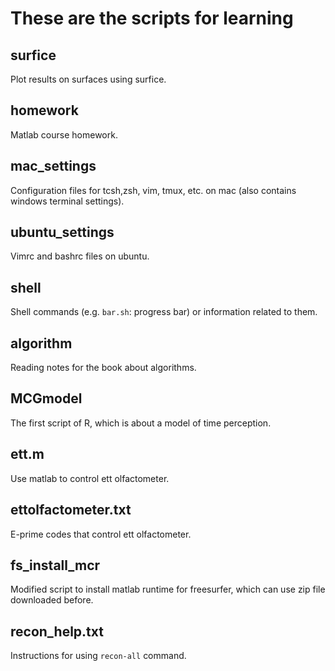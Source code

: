 # These are the scripts for learning

## surfice
Plot results on surfaces using surfice.

## homework
Matlab course homework.

## mac_settings
Configuration files for tcsh,zsh, vim, tmux, etc. on mac (also contains windows terminal settings). 

## ubuntu_settings
Vimrc and bashrc files on ubuntu.

## shell
Shell commands (e.g. `bar.sh`: progress bar) or information related to them.

## algorithm
Reading notes for the book about algorithms.

## MCGmodel
The first script of R, which is about a model of time perception.

## ett.m
Use matlab to control ett olfactometer.

## ettolfactometer.txt
E-prime codes that control ett olfactometer.

## fs_install_mcr
Modified script to install matlab runtime for freesurfer, which can use zip file downloaded before.

## recon_help.txt
Instructions for using `recon-all` command.
<!-- $ c = \sqrt{a^{2}+b_{xy}^{2}+e^{x}} $
$ \frac{1}{2} $
$$
 \begin{bmatrix}
   1 & 2 & 3 \\
   4 & 5 & 6 \\
   7 & 8 & 9
  \end{bmatrix} \tag{4}
$$

rgb(255, 240, 0)
rgb(0, 240, 0 )

假设船的速度是$v_船$
返回之前船逆流而上，所以实际速度需要减去水的速度，走的路程$l$就是：
$l=[(v_船-v_水)+v_水] \times 0.5=0.5 \times v_船$
返回是个追及问题，船顺流所以实际速度加上水的速度，所需时间$t$就是：
$t=\dfrac{l}{(v_船+v_水)-v_水}=0.5$
所以如果以瓶子为参考系就很简单了，船相对于瓶子的速度始终是$v_船$，所以来回都是要花半小时 -->

